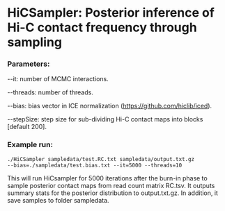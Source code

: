 # HiCSampler: Posterior inference of Hi-C contact frequency through sampling

### Parameters:
--it: number of MCMC interactions.

--threads: number of threads.

--bias: bias vector in ICE normalization (https://github.com/hiclib/iced).

--stepSize: step size for sub-dividing Hi-C contact maps into blocks [default 200].



### Example run:

<code>./HiCSampler sampledata/test.RC.txt sampledata/output.txt.gz --bias=./sampledata/test.bias.txt --it=5000 --threads=10</code>

This will run HiCsampler for 5000 iterations after the burn-in phase to sample posterior contact maps from read count matrix RC.tsv. It outputs summary stats for the posterior distribution to output.txt.gz. In addition, it save samples to folder sampledata.